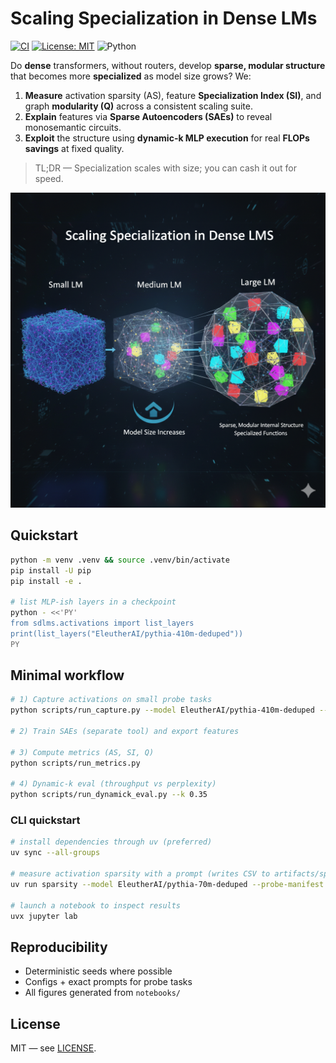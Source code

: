 # Scaling Specialization in Dense LMs

[![CI](https://github.com/wasim/scaling-specialization-dense-lms/actions/workflows/ci.yml/badge.svg)](../../actions/workflows/ci.yml)
[![License: MIT](https://img.shields.io/badge/License-MIT-yellow.svg)](LICENSE)
![Python](https://img.shields.io/badge/python-3.10%2B-blue.svg)

Do **dense** transformers, without routers, develop **sparse, modular structure** that becomes more **specialized** as model size grows? We:

1. **Measure** activation sparsity (AS), feature **Specialization Index (SI)**, and graph **modularity (Q)** across a consistent scaling suite.
2. **Explain** features via **Sparse Autoencoders (SAEs)** to reveal monosemantic circuits.
3. **Exploit** the structure using **dynamic-k MLP execution** for real **FLOPs savings** at fixed quality.

> TL;DR — Specialization scales with size; you can cash it out for speed.

![High-level SLMS flow](docs/images/Generated%20Image%20slms%20highlevel.png)

## Quickstart
```bash
python -m venv .venv && source .venv/bin/activate
pip install -U pip
pip install -e .

# list MLP-ish layers in a checkpoint
python - <<'PY'
from sdlms.activations import list_layers
print(list_layers("EleutherAI/pythia-410m-deduped"))
PY
```

## Minimal workflow

```bash
# 1) Capture activations on small probe tasks
python scripts/run_capture.py --model EleutherAI/pythia-410m-deduped --task-id ioi_minimal --layers model.layers.10.mlp

# 2) Train SAEs (separate tool) and export features

# 3) Compute metrics (AS, SI, Q)
python scripts/run_metrics.py

# 4) Dynamic-k eval (throughput vs perplexity)
python scripts/run_dynamick_eval.py --k 0.35
```

### CLI quickstart

```bash
# install dependencies through uv (preferred)
uv sync --all-groups

# measure activation sparsity with a prompt (writes CSV to artifacts/sparsity)
uv run sparsity --model EleutherAI/pythia-70m-deduped --probe-manifest data/probe_tasks.jsonl --task-id toy_arithmetic

# launch a notebook to inspect results
uvx jupyter lab
```

## Reproducibility

* Deterministic seeds where possible
* Configs + exact prompts for probe tasks
* All figures generated from `notebooks/`

## License

MIT — see [LICENSE](LICENSE).
